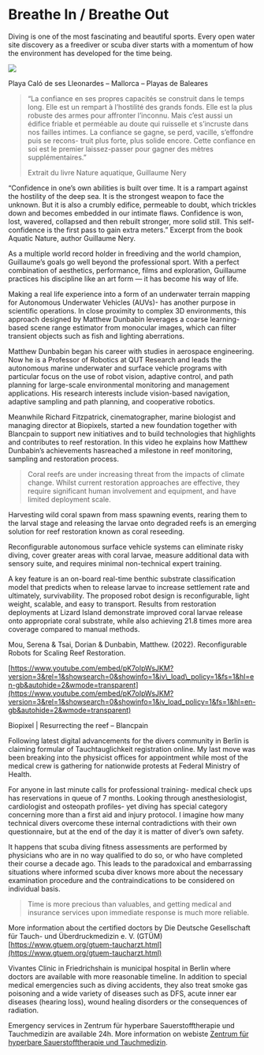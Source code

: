 # **Breathe In / Breathe Out**

Diving is one of the most fascinating and beautiful sports. Every open water site discovery as a freediver or scuba diver starts with a momentum of how the environment has developed for the time being.

![](https://images.prismic.io/syntia/bedcfec7-a17d-4d1f-9aa0-e5f09f50e386_img_20230521_150357-1.webp?auto=compress,format)

Playa Caló de ses Lleonardes – Mallorca – Playas de Baleares

> “La confiance en ses propres capacités se construit dans le temps long. Elle est un rempart à l’hostilité des grands fonds. Elle est la plus robuste des armes pour affronter l’inconnu. Mais c’est aussi un édifice friable et perméable au doute qui ruisselle et s’incruste dans nos failles intimes. La confiance se gagne, se perd, vacille, s’effondre puis se recons- truit plus forte, plus solide encore. Cette confiance en soi est le premier laissez-passer pour gagner des mètres supplémentaires.”
> 
> Extrait du livre Nature aquatique, Guillaume Nery

“Confidence in one’s own abilities is built over time. It is a rampart against the hostility of the deep sea. It is the strongest weapon to face the unknown. But it is also a crumbly edifice, permeable to doubt, which trickles down and becomes embedded in our intimate flaws. Confidence is won, lost, wavered, collapsed and then rebuilt stronger, more solid still. This self-confidence is the first pass to gain extra meters.” Excerpt from the book Aquatic Nature, author Guillaume Nery.

As a multiple world record holder in freediving and the world champion, Guillaume’s goals go well beyond the professional sport. With a perfect combination of aesthetics, performance, films and exploration, Guillaume practices his discipline like an art form — it has become his way of life.

Making a real life experience into a form of an underwater terrain mapping for Autonomous Underwater Vehicles (AUVs)- has another purpose in scientific operations. In close proximity to complex 3D environments, this approach designed by Matthew Dunbabin leverages a coarse learning-based scene range estimator from monocular images, which can filter transient objects such as fish and lighting aberrations.

Matthew Dunbabin began his career with studies in aerospace engineering. Now he is a Professor of Robotics at QUT Research and leads the autonomous marine underwater and surface vehicle programs with particular focus on the use of robot vision, adaptive control, and path planning for large-scale environmental monitoring and management applications. His research interests include vision-based navigation, adaptive sampling and path planning, and cooperative robotics. 

Meanwhile Richard Fitzpatrick, cinematographer, marine biologist and managing director at Biopixels, started a new foundation together with Blancpain to support new initiatives and to build technologies that highlights and contributes to reef restoration. In this video he explains how Matthew Dunbabin’s achievements hasreached a milestone in reef monitoring, sampling and restoration process.

> Coral reefs are under increasing threat from the impacts of climate change. Whilst current restoration approaches are effective, they require significant human involvement and equipment, and have limited deployment scale. 

Harvesting wild coral spawn from mass spawning events, rearing them to the larval stage and releasing the larvae onto degraded reefs is an emerging solution for reef restoration known as coral reseeding.

Reconfigurable autonomous surface vehicle systems can eliminate risky diving, cover greater areas with coral larvae, measure additional data with sensory suite, and requires minimal non-technical expert training.

A key feature is an on-board real-time benthic substrate classification model that predicts when to release larvae to increase settlement rate and ultimately, survivability. The proposed robot design is reconfigurable, light weight, scalable, and easy to transport. Results from restoration deployments at Lizard Island demonstrate improved coral larvae release onto appropriate coral substrate, while also achieving 21.8 times more area coverage compared to manual methods.

Mou, Serena & Tsai, Dorian & Dunbabin, Matthew. (2022). Reconfigurable Robots for Scaling Reef Restoration.

[https://www.youtube.com/embed/pK7oIpWsJKM?version=3&rel=1&showsearch=0&showinfo=1&iv\_load\_policy=1&fs=1&hl=en-gb&autohide=2&wmode=transparent](https://www.youtube.com/embed/pK7oIpWsJKM?version=3&rel=1&showsearch=0&showinfo=1&iv_load_policy=1&fs=1&hl=en-gb&autohide=2&wmode=transparent)

Biopixel | Resurrecting the reef – Blancpain

Following latest digital advancements for the divers community in Berlin is claiming formular of Tauchtauglichkeit registration online. My last move was been breaking into the physicist offices for appointment while most of the medical crew is gathering for nationwide protests at Federal Ministry of Health.

For anyone in last minute calls for professional training- medical check ups has reservations in queue of 7 months. Looking through anesthesiologist, cardiologist and osteopath profiles- yet diving has special category concerning more than a first aid and injury protocol. I imagine how many technical divers overcome these internal contradictions with their own questionnaire, but at the end of the day it is matter of diver’s own safety.

It happens that scuba diving fitness assessments are performed by physicians who are in no way qualified to do so, or who have completed their course a decade ago. This leads to the paradoxical and embarrassing situations where informed scuba diver knows more about the necessary examination procedure and the contraindications to be considered on individual basis.

> Time is more precious than valuables, and getting medical and insurance services upon immediate response is much more reliable.

More information about the certified doctors by Die Deutsche Gesellschaft für Tauch- und Überdruckmedizin e. V. (GTÜM) [https://www.gtuem.org/gtuem-taucharzt.html](https://www.gtuem.org/gtuem-taucharzt.html)

Vivantes Clinic in Friedrichshain is municipal hospital in Berlin where doctors are available with more reasonable timeline. In addition to special medical emergencies such as diving accidents, they also treat smoke gas poisoning and a wide variety of diseases such as DFS, acute inner ear diseases (hearing loss), wound healing disorders or the consequences of radiation.

Emergency services in Zentrum für hyperbare Sauerstofftherapie und Tauchmedizin are available 24h. More information on webiste [Zentrum für hyperbare Sauerstofftherapie und Tauchmedizin](https://www.vivantes.de/klinikum-im-friedrichshain/fachbereiche/zentren/zentrum-fuer-hyperbare-sauerstofftherapie-und-tauchmedizin).